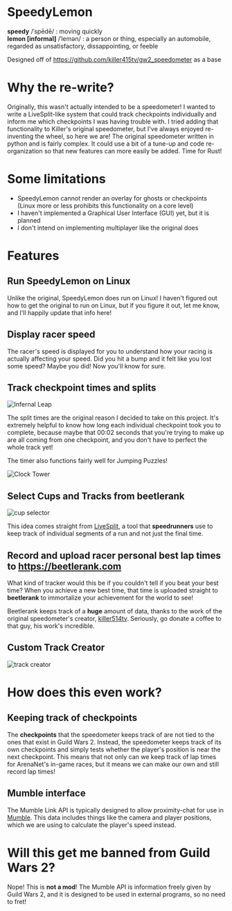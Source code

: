 # SpeedyLemon
**speedy** /ˈspēdē/ : moving quickly  
**lemon [informal]** /ˈlemən/ : a person or thing, especially an automobile, regarded as unsatisfactory, dissappointing, or feeble

Designed off of https://github.com/killer415tv/gw2_speedometer as a base

# Why the re-write?
Originally, this wasn't actually intended to be a speedometer! I wanted to write a LiveSplit-like system that could track checkpoints individually and inform me which checkpoints I was having trouble with. I tried adding that functionality to Killer's original speedometer, but I've always enjoyed re-inventing the wheel, so here we are! The original speedometer written in python and is fairly complex. It could use a bit of a tune-up and code re-organization so that new features can more easily be added. Time for Rust!

# Some limitations
- SpeedyLemon cannot render an overlay for ghosts or checkpoints (Linux more or less prohibits this functionality on a core level)
- I haven't implemented a Graphical User Interface (GUI) yet, but it is planned
- I don't intend on implementing multiplayer like the original does

# Features
## Run SpeedyLemon on Linux
Unlike the original, SpeedyLemon does run on Linux! I haven't figured out how to get the original to run on Linux, but if you figure it out, let me know, and I'll happily update that info here!

## Display racer speed
The racer's speed is displayed for you to understand how your racing is actually affecting your speed. Did you hit a bump and it felt like you lost some speed? Maybe you did! Now you'll know for sure.

## Track checkpoint times and splits
![Infernal Leap](assets/infernal-leap.png)

The split times are the original reason I decided to take on this project. It's extremely helpful to know how long each individual checkpoint took you to complete, because maybe that 00:02 seconds that you're trying to make up are all coming from one checkpoint, and you don't have to perfect the whole track yet!

The timer also functions fairly well for Jumping Puzzles!

![Clock Tower](assets/clock-tower.png)

## Select Cups and Tracks from beetlerank
![cup selector](assets/cup-selector.png)

This idea comes straight from [LiveSplit](http://livesplit.org/), a tool that **speedrunners** use to keep track of individual segments of a run and not just the final time.

## Record and upload racer personal best lap times to https://beetlerank.com
What kind of tracker would this be if you couldn't tell if you beat your best time? When you achieve a new best time, that time is uploaded straight to **beetlerank** to immortalize your achievement for the world to see!

Beetlerank keeps track of a **huge** amount of data, thanks to the work of the original speedometer's creator, [killer514tv](https://github.com/killer415tv0). Seriously, go donate a coffee to that guy, his work's incredible.

## Custom Track Creator
![track creator](assets/track-creator.png)

# How does this even work?
## Keeping track of checkpoints
The **checkpoints** that the speedometer keeps track of are not tied to the ones that exist in Guild Wars 2. Instead, the speedometer keeps track of its own checkpoints and simply tests whether the player's position is near the next checkpoint. This means that not only can we keep track of lap times for ArenaNet's in-game races, but it means we can make our own and still record lap times!

## Mumble interface
The Mumble Link API is typically designed to allow proximity-chat for use in [Mumble](https://www.mumble.info/).
This data includes things like the camera and player positions, which we are using to calculate the player's speed instead. 

# Will this get me banned from Guild Wars 2?
Nope! This is **not a mod**! The Mumble API is information freely given by Guild Wars 2, and it is designed to be used in external programs, so no need to fret!
